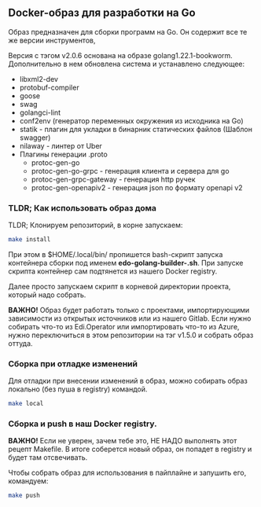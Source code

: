 ## Docker-образ для разработки на Go
Образ предназначен для сборки программ на Go. Он содержит 
все те же версии инструментов, 

Версия с тэгом v2.0.6 основана на образе golang1.22.1-bookworm. Дополнительно в нем 
обновлена система и устанавлено следующее: 
- libxml2-dev
- protobuf-compiler
- goose
- swag
- golangci-lint
- conf2env (генератор переменных окружения из исходника на Go)
- statik - плагин для укладки в бинарник статических файлов (Шаблон swagger)
- nilaway - линтер от Uber
- Плагины генерации .proto
    - protoc-gen-go
    - protoc-gen-go-grpc - генерация клиента и сервера для go
    - protoc-gen-grpc-gateway - генерация http ручек
    - protoc-gen-openapiv2 - генерация json по формату openapi v2

### TLDR; Как использовать образ дома

TLDR; Клонируем репозиторий, в корне запускаем:
```bash
make install
```
При этом в $HOME/.local/bin/ пропишется bash-скрипт запуска контейнера сборки под именем **edo-golang-builder-<version>.sh**. При запуске скрипта контейнер сам подтянется из нашего Docker registry. 

Далее просто запускаем скрипт
в корневой директории проекта, который надо собрать. 

**ВАЖНО!** Образ будет работать только с проектами, импортирующими зависимости из открытых источников или из нашего Gitlab. Если нужно собирать что-то из Edi.Operator или импортировать что-то из Azure, нужно переключиться в этом репозитории на тэг v1.5.0 и собрать образ оттуда. 

### Сборка при отладке изменений

Для отладки при внесении изменений в образ, можно собирать образ локально (без пуша в registry) командой.

```bash
make local
```

### Сборка и push в наш Docker registry.

**ВАЖНО!** Если не уверен, зачем тебе это, НЕ НАДО выполнять этот рецепт Makefile.
В итоге соберется новый образ, он попадет в registry и будет там отсвечивать. 

Чтобы собрать образ для использования в пайплайне и запушить его, командуем:
```bash
make push
```

